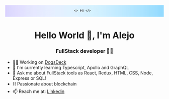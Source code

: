 

  <img src='Header.png'/>


<h1 align="center">Hello World 👋, I'm Alejo</h1>
<h3 align="center">FullStack developer 👨‍💻</h3>

- 👨‍💻 Working on <a href='https://github.com/alejorrojas/DogsDeck'>DogsDeck</a>
- 🌱 I'm currently learning Typescript, Apollo and GraphQL
- 💬 Ask me about FullStack tools as React, Redux, HTML, CSS, Node, Express or SQL!
- ⛓ Passionate about blockchain
- 📫 Reach me at: <a href="https://www.linkedin.com/in/alejorrojas/" >Linkedin</a>




